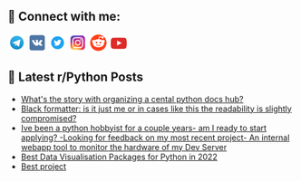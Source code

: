 ## 🔎 Connect with me:
[<img src="https://github.com/bullbesh/bullbesh/blob/main/images/Telegram.png" width="32" height="32" />](https://t.me/bullbesh)
[<img src="https://github.com/bullbesh/bullbesh/blob/main/images/VK.png" width="32" height="32" />](https://vk.com/bullbesh)
[<img src="https://github.com/bullbesh/bullbesh/blob/main/images/Twitter.png" width="32" height="32" />](https://twitter.com/bullbesh1)
[<img src="https://github.com/bullbesh/bullbesh/blob/main/images/Instagram.png" width="32" height="32" />](https://www.instagram.com/bullbesh)
[<img src="https://github.com/bullbesh/bullbesh/blob/main/images/Reddit.png" width="32" height="32" />](https://www.reddit.com/user/bullbesh)
[<img src="https://github.com/bullbesh/bullbesh/blob/main/images/YouTube.png" width="32" height="32" />](https://www.youtube.com/channel/UCtfjRs6uzgq5mfm8S06WTcg)

## 📕 Latest r/Python Posts
<!-- BLOG-POST-LIST:START -->
- [What&#39;s the story with organizing a cental python docs hub?](https://www.reddit.com/r/Python/comments/wgtugl/whats_the_story_with_organizing_a_cental_python/)
- [Black formatter: is it just me or in cases like this the readability is slightly compromised?](https://www.reddit.com/r/Python/comments/wgswnr/black_formatter_is_it_just_me_or_in_cases_like/)
- [Ive been a python hobbyist for a couple years- am I ready to start applying? -Looking for feedback on my most recent project- An internal webapp tool to monitor the hardware of my Dev Server](https://www.reddit.com/r/Python/comments/wgssdg/ive_been_a_python_hobbyist_for_a_couple_years_am/)
- [Best Data Visualisation Packages for Python in 2022](https://www.reddit.com/r/Python/comments/wgro8j/best_data_visualisation_packages_for_python_in/)
- [Best project](https://www.reddit.com/r/Python/comments/wgrcea/best_project/)
<!-- BLOG-POST-LIST:END -->
